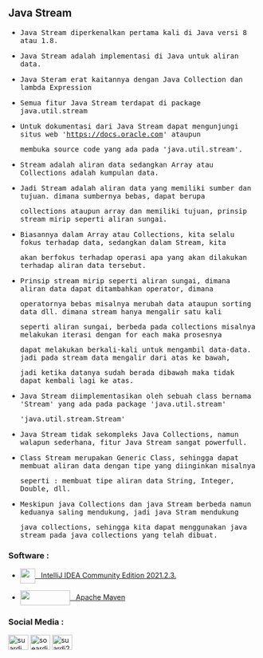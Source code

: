## Java Stream

- <samp>Java Stream diperkenalkan pertama kali di Java versi 8 atau 1.8.</samp>
 
- <samp>Java Stream adalah implementasi di Java untuk aliran data.</samp>

- <samp>Java Steram erat kaitannya dengan Java Collection dan lambda Expression</samp>

- <samp>Semua fitur Java Stream terdapat di package java.util.stream</samp>

- <samp>Untuk dokumentasi dari Java Stream dapat mengunjungi situs web 'https://docs.oracle.com' ataupun</samp>
  
  <samp>membuka source code yang ada pada 'java.util.stream'.</samp>
  
- <samp>Stream adalah aliran data sedangkan Array atau Collections adalah kumpulan data.</samp>

- <samp>Jadi Stream adalah aliran data yang memiliki sumber dan tujuan. dimana sumbernya bebas, dapat berupa</samp> 
  
  <samp>collections ataupun array dan memiliki tujuan, prinsip stream mirip seperti aliran sungai.</samp>

- <samp>Biasannya dalam Array atau Collections, kita selalu fokus terhadap data, sedangkan dalam Stream, kita</samp>
 
  <samp>akan berfokus terhadap operasi apa yang akan dilakukan terhadap aliran data tersebut.</samp>
  
- <samp>Prinsip stream mirip seperti aliran sungai, dimana aliran data dapat ditambahkan operator, dimana </samp>
  
  <samp>operatornya bebas misalnya merubah data ataupun sorting data dll. dimana stream hanya mengalir satu kali</samp>
  
  <samp>seperti aliran sungai, berbeda pada collections misalnya melakukan iterasi dengan for each maka prosesnya</samp> 
  
  <samp>dapat melakukan berkali-kali untuk mengambil data-data. jadi pada stream data mengalir dari atas ke bawah,</samp> 
  
  <samp>jadi ketika datanya sudah berada dibawah maka tidak dapat kembali lagi ke atas.</samp>
  
- <samp>Java Stream diimplementasikan oleh sebuah class bernama 'Stream' yang ada pada package 'java.util.stream'

  <samp>'java.util.stream.Stream<T>'</samp>

- <samp>Java Stream tidak sekompleks Java Collections, namun walapun sederhana, fitur Java Stream sangat powerfull.</samp>

- <samp>Class Stream merupakan Generic Class, sehingga dapat membuat aliran data dengan tipe yang diinginkan misalnya</samp> 

  <samp>seperti : membuat tipe aliran data String, Integer, Double, dll.</samp>

- <samp>Meskipun java Collections dan java Stream berbeda namun keduanya saling mendukung, jadi java Stram mendukung</samp> 
 
  <samp>java collections, sehingga kita dapat menggunakan java stream pada java collections yang telah dibuat.</samp>
   
### Software :

 - <a href="https://www.jetbrains.com/idea/download/?from=SafeEyes#section=windows" target="blank"><img align="center" src="https://img.icons8.com/material/144/000000/intellij-idea.png" height="30" width="30" />&nbsp;&nbsp;&nbsp;IntelliJ IDEA Community Edition 2021.2.3.</a>

- <a href="https://maven.apache.org/download.cgi" target="blank"><img align="center" src="https://upload.wikimedia.org/wikipedia/commons/5/52/Apache_Maven_logo.svg" height="30" width="100" />&nbsp;&nbsp;&nbsp;Apache Maven</a>

### Social Media :
<p align="left">
<a href="https://fb.com/suardi.daudmanda" target="blank"><img align="center" src="https://cdn.jsdelivr.net/npm/simple-icons@v3/icons/facebook.svg" alt="suardi.daudmanda" height="30" width="40" /></a>
<a href="https://instagram.com/soeardi_26" target="blank"><img align="center" src="https://cdn.jsdelivr.net/npm/simple-icons@v3/icons/instagram.svg" alt="soeardi_26" height="30" width="40" /></a>
<a href="mailto:suardi260696@gmail.com" target="blank"><img align="center" src="https://cdn.jsdelivr.net/npm/simple-icons@v3/icons/gmail.svg" alt="suardi260696@gmail.com" height="30" width="40" /></a>
</p>
